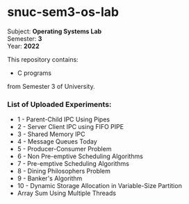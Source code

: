# snuc-sem3-os-lab

Subject: <b>Operating Systems Lab</b> <br>
Semester: <b>3</b> <br>
Year: <b>2022</b>

This repository contains:
* C programs

from Semester 3 of University.

### List of Uploaded Experiments:

* 1 - Parent-Child IPC Using Pipes 
* 2 - Server Client IPC using FIFO PIPE 
* 3 - Shared Memory IPC 
* 4 - Message Queues Today
* 5 - Producer-Consumer Problem 
* 6 - Non Pre-emptive Scheduling Algorithms 
* 7 - Pre-emptive Scheduling Algorithms 
* 8 - Dining Philosophers Problem 
* 9 - Banker's Algorithm 
* 10 - Dynamic Storage Allocation in Variable-Size Partition 
* Array Sum Using Multiple Threads 
